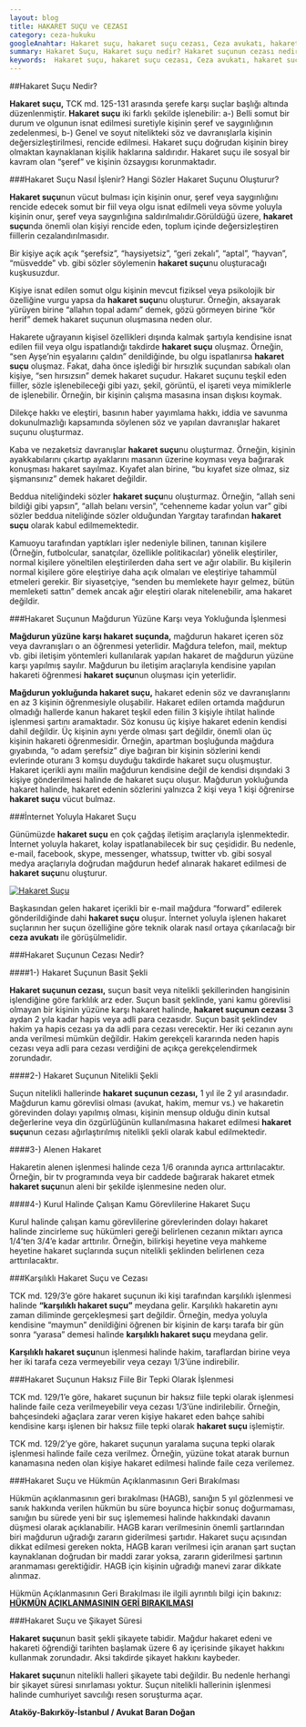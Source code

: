 ```yaml
---
layout: blog
title: HAKARET SUÇU ve CEZASI
category: ceza-hukuku
googleAnahtar: Hakaret suçu, hakaret suçu cezası, Ceza avukatı, hakaret suçu şikayet süresi, internet yoluyla hakaret, karşılıklı hakaret, bakırköy avukat, istanbul avukat
summary: Hakaret Suçu, Hakaret suçu nedir? Hakaret suçunun cezası nedir? Hangi söz ve davranışlar hakaret suçunu oluşturur? Mağdurun yokluğunda (gıyabında) hakaret, Karşılıklı hakaret suçu, İnternet yoluyla hakaret suçu, Hakaret suçu cezası, Alenen hakaret, Hakaret suçu ve hükmün açıklanmasının geri bırakılması, Hakaret suçu ve şikayet süresi.
keywords:  Hakaret suçu, hakaret suçu cezası, Ceza avukatı, hakaret suçu şikayet süresi, internet yoluyla hakaret, karşılıklı hakaret, ağır ceza avukatı, bakırköy avukat, istanbul avukat, ataköy avukat,
---
```


##Hakaret Suçu Nedir?

**Hakaret suçu,** TCK md. 125-131 arasında şerefe karşı suçlar başlığı altında düzenlenmiştir.  **Hakaret suçu** iki farklı şekilde işlenebilir:  a-) Belli somut bir durum ve olgunun isnat edilmesi suretiyle kişinin şeref ve saygınlığının zedelenmesi, b-) Genel ve soyut nitelikteki söz ve davranışlarla kişinin değersizleştirilmesi, rencide edilmesi.
Hakaret suçu doğrudan kişinin birey olmaktan kaynaklanan kişilik haklarına saldırıdır. Hakaret suçu ile sosyal bir kavram olan “şeref” ve kişinin özsaygısı korunmaktadır. 

###Hakaret Suçu Nasıl İşlenir? Hangi Sözler Hakaret Suçunu Oluşturur?

**Hakaret suçu**nun vücut bulması için kişinin onur, şeref veya saygınlığını rencide edecek somut bir fiil veya olgu isnat edilmeli veya sövme yoluyla kişinin onur, şeref veya saygınlığına saldırılmalıdır.Görüldüğü üzere, **hakaret suçu**nda önemli olan kişiyi rencide eden, toplum içinde değersizleştiren fiillerin cezalandırılmasıdır.

Bir kişiye açık açık “şerefsiz”, “haysiyetsiz”, “geri zekalı”, “aptal”, “hayvan”, “müsvedde” vb. gibi sözler söylemenin **hakaret suçu**nu oluşturacağı kuşkusuzdur.

Kişiye isnat edilen somut olgu kişinin mevcut fiziksel veya psikolojik bir özelliğine vurgu yapsa da **hakaret suçu**nu oluşturur. Örneğin, aksayarak yürüyen birine “allahın topal adamı” demek, gözü görmeyen birine “kör herif” demek hakaret suçunun oluşmasına neden olur.

Hakarete uğrayanın kişisel özellikleri dışında kalmak şartıyla kendisine isnat edilen fiil veya olgu ispatlandığı takdirde **hakaret suçu** oluşmaz. Örneğin, “sen Ayşe’nin eşyalarını çaldın” denildiğinde, bu olgu ispatlanırsa **hakaret suçu** oluşmaz. Fakat, daha önce işlediği bir hırsızlık suçundan sabıkalı olan kişiye, “sen hırsızsın” demek hakaret suçudur.
Hakaret suçunu teşkil eden fiiller, sözle işlenebileceği gibi yazı, şekil,  görüntü, el işareti veya mimiklerle de işlenebilir. Örneğin, bir kişinin çalışma masasına insan dışkısı koymak.

Dilekçe hakkı ve eleştiri, basının haber yayımlama hakkı, iddia ve savunma dokunulmazlığı kapsamında söylenen söz ve yapılan davranışlar hakaret suçunu oluşturmaz.

Kaba ve nezaketsiz davranışlar **hakaret suçu**nu oluşturmaz. Örneğin, kişinin ayakkabılarını çıkartıp ayaklarını masanın üzerine koyması veya bağırarak konuşması hakaret sayılmaz. Kıyafet alan birine, “bu kıyafet size olmaz, siz şişmansınız” demek hakaret değildir.

Beddua niteliğindeki sözler **hakaret suçu**nu oluşturmaz. Örneğin, “allah seni bildiği gibi yapsın”, “allah belanı versin”, “cehenneme kadar yolun var” gibi sözler beddua niteliğinde sözler olduğundan Yargıtay tarafından **hakaret suçu** olarak kabul edilmemektedir.

Kamuoyu tarafından yaptıkları işler nedeniyle bilinen, tanınan kişilere (Örneğin, futbolcular, sanatçılar, özellikle politikacılar) yönelik eleştiriler, normal kişilere yöneltilen eleştirilerden daha sert ve ağır olabilir. Bu kişilerin normal kişilere göre eleştiriye daha açık olmaları ve eleştiriye tahammül etmeleri gerekir. Bir siyasetçiye, “senden bu memlekete hayır gelmez, bütün memleketi sattın” demek ancak ağır eleştiri olarak nitelenebilir, ama hakaret değildir.

###Hakaret Suçunun Mağdurun Yüzüne Karşı veya Yokluğunda İşlenmesi 

**Mağdurun yüzüne karşı hakaret suçunda,** mağdurun hakaret içeren söz veya davranışları o an öğrenmesi yeterlidir. Mağdura telefon, mail, mektup vb. gibi iletişim yöntemleri kullanılarak yapılan hakaret de mağdurun yüzüne karşı yapılmış sayılır.  Mağdurun bu iletişim araçlarıyla kendisine yapılan hakareti öğrenmesi **hakaret suçu**nun oluşması için yeterlidir.



**Mağdurun yokluğunda hakaret suçu,** hakaret edenin söz ve davranışlarını en az 3 kişinin öğrenmesiyle oluşabilir. Hakaret edilen ortamda mağdurun olmadığı hallerde kanun hakaret teşkil eden fiilin 3 kişiyle ihtilat halinde işlenmesi şartını aramaktadır. Söz konusu üç kişiye hakaret edenin kendisi dahil değildir. Üç kişinin aynı yerde olması şart değildir, önemli olan üç kişinin hakareti öğrenmesidir. Örneğin, apartman boşluğunda mağdura gıyabında, “o adam şerefsiz” diye bağıran bir kişinin sözlerini kendi evlerinde oturanı 3 komşu duyduğu takdirde hakaret suçu oluşmuştur. Hakaret içerikli aynı mailin mağdurun kendisine değil de kendisi dışındaki 3 kişiye gönderilmesi halinde de hakaret suçu oluşur. Mağdurun yokluğunda hakaret halinde, hakaret edenin sözlerini yalnızca 2 kişi veya 1 kişi öğrenirse **hakaret suçu** vücut bulmaz.

###İnternet Yoluyla Hakaret Suçu

Günümüzde **hakaret suçu** en çok çağdaş iletişim araçlarıyla işlenmektedir.  İnternet yoluyla hakaret, kolay ispatlanabilecek bir suç çeşididir. Bu nedenle, e-mail, facebook, skype, messenger, whatssup, twitter vb. gibi sosyal medya araçlarıyla doğrudan mağdurun hedef alınarak hakaret edilmesi de **hakaret suçu**nu oluşturur.

[![Hakaret Suçu](http://i.hizliresim.com/kgqzdq.jpg)](http://hizliresim.com/kgqzdq "Hakaret Suçu")


Başkasından gelen hakaret içerikli bir e-mail mağdura “forward” edilerek gönderildiğinde dahi **hakaret suçu** oluşur. İnternet yoluyla işlenen hakaret suçlarının her suçun özelliğine göre teknik olarak nasıl ortaya çıkarılacağı bir **ceza avukatı** ile görüşülmelidir.

###Hakaret Suçunun Cezası Nedir?

####1-) Hakaret Suçunun Basit Şekli


**Hakaret suçunun cezası,** suçun basit veya nitelikli şekillerinden hangisinin işlendiğine göre farklılık arz eder. Suçun basit şeklinde, yani kamu görevlisi olmayan bir kişinin yüzüne karşı hakaret halinde, **hakaret suçunun cezası** 3 aydan 2 yıla kadar hapis veya adli para cezasıdır. Suçun basit şeklindev hakim ya hapis cezası ya da adli para cezası verecektir. Her iki cezanın aynı anda verilmesi mümkün değildir. Hakim gerekçeli kararında neden hapis cezası veya adli para cezası verdiğini de açıkça gerekçelendirmek zorundadır.

####2-) Hakaret Suçunun Nitelikli Şekli


Suçun nitelikli hallerinde **hakaret suçunun cezası,** 1 yıl ile 2 yıl arasındadır. Mağdurun kamu görevlisi olması (avukat, hakim, memur vs.) ve hakaretin görevinden dolayı yapılmış olması, kişinin mensup olduğu dinin kutsal değerlerine veya din özgürlüğünün kullanılmasına hakaret edilmesi **hakaret suçu**nun cezası ağırlaştırılmış nitelikli şekli olarak kabul edilmektedir.

####3-) Alenen Hakaret


Hakaretin alenen işlenmesi halinde ceza 1/6 oranında ayrıca arttırılacaktır. Örneğin, bir tv programında veya bir caddede bağırarak hakaret etmek **hakaret suçu**nun aleni bir şekilde işlenmesine neden olur.

####4-) Kurul Halinde Çalışan Kamu Görevlilerine Hakaret Suçu


Kurul halinde çalışan kamu görevlilerine görevlerinden dolayı hakaret halinde zincirleme suç hükümleri gereği belirlenen cezanın miktarı ayrıca 1/4’ten 3/4’e kadar arttırılır. Örneğin, bilirkişi heyetine veya mahkeme heyetine hakaret suçlarında suçun nitelikli şeklinden belirlenen ceza arttırılacaktır. 

###Karşılıklı Hakaret Suçu ve Cezası

TCK md. 129/3’e göre hakaret suçunun iki kişi tarafından karşılıklı işlenmesi halinde **“karşılıklı hakaret suçu”** meydana gelir. Karşılıklı hakaretin aynı zaman diliminde gerçekleşmesi şart değildir. Örneğin, medya yoluyla kendisine “maymun” denildiğini öğrenen bir kişinin de karşı tarafa bir gün sonra “yarasa” demesi halinde **karşılıklı hakaret suçu** meydana gelir.

**Karşılıklı hakaret suçu**nun işlenmesi halinde hakim, taraflardan birine veya her iki tarafa ceza vermeyebilir veya cezayı 1/3’üne indirebilir.

###Hakaret Suçunun Haksız Fiile Bir Tepki Olarak İşlenmesi

TCK md. 129/1’e göre, hakaret suçunun bir haksız fiile tepki olarak işlenmesi halinde faile ceza verilmeyebilir veya cezası 1/3’üne indirilebilir. Örneğin, bahçesindeki ağaçlara zarar veren kişiye hakaret eden bahçe sahibi kendisine karşı işlenen bir haksız fiile tepki olarak **hakaret suçu** işlemiştir.

TCK md. 129/2’ye göre, hakaret suçunun yaralama suçuna tepki olarak işlenmesi halinde faile ceza verilmez. Örneğin, yüzüne tokat atarak burnun kanamasına neden olan kişiye hakaret edilmesi halinde faile ceza verilemez.

###Hakaret Suçu ve Hükmün Açıklanmasının Geri Bırakılması

Hükmün açıklanmasının geri bırakılması (HAGB), sanığın 5 yıl gözlenmesi ve sanık hakkında verilen hükmün bu süre boyunca hiçbir sonuç doğurmaması, sanığın bu sürede yeni bir suç işlememesi halinde hakkındaki davanın düşmesi olarak açıklanabilir.
HAGB kararı verilmesinin önemli şartlarından biri mağdurun uğradığı zararın giderilmesi şartıdır. Hakaret suçu açısından dikkat edilmesi gereken nokta, HAGB kararı verilmesi için aranan şart suçtan kaynaklanan doğrudan bir maddi zarar yoksa, zararın giderilmesi şartının aranmaması gerektiğidir. HAGB için kişinin uğradığı manevi zarar dikkate alınmaz.

Hükmün Açıklanmasının Geri Bırakılması ile ilgili ayrıntılı bilgi için bakınız: [**HÜKMÜN AÇIKLANMASININ GERİ BIRAKILMASI**](http://barandogan.av.tr/blog/ceza-hukuku/hukmun-aciklanmasinin-geri-birakilmasi.html)

###Hakaret Suçu ve Şikayet Süresi 

**Hakaret suçu**nun basit şekli şikayete tabidir. Mağdur hakaret edeni ve hakareti öğrendiği tarihten başlamak üzere 6 ay içerisinde şikayet hakkını kullanmak zorundadır. Aksi takdirde şikayet hakkını kaybeder.

**Hakaret suçu**nun nitelikli halleri şikayete tabi değildir. Bu nedenle herhangi bir şikayet süresi sınırlaması yoktur. Suçun nitelikli hallerinin işlenmesi halinde cumhuriyet savcılığı resen soruşturma açar.

**Ataköy-Bakırköy-İstanbul / Avukat Baran Doğan**
